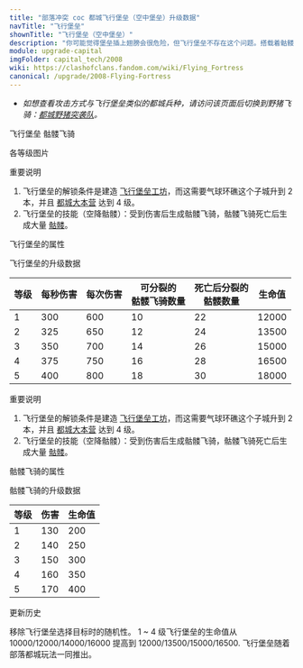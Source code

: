 ```yaml
---
title: "部落冲突 coc 都城飞行堡垒（空中堡垒）升级数据"
navTitle: "飞行堡垒"
shownTitle: "飞行堡垒（空中堡垒）"
description: "你可能觉得堡垒插上翅膀会很危险，但飞行堡垒不存在这个问题。搭载着骷髅飞骑的飞行堡垒能对敌方实施可怕的轰炸。"
module: upgrade-capital
imgFolder: capital_tech/2008
wiki: https://clashofclans.fandom.com/wiki/Flying_Fortress
canonical: /upgrade/2008-Flying-Fortress
---
```


- *如想查看攻击方式与飞行堡垒类似的都城兵种，请访问该页面后切换到野猪飞骑：[都城野猪突袭队](/upgrade/200b-Hog-Raiders)。*

<SwitchTabs contentClass="cp-unit-items" :stickyTabs="true" :pageTabs="true">
    <SwitchTab tabId="cp-unit-item-0" :activeTab="true">飞行堡垒</SwitchTab>
    <SwitchTab tabId="cp-unit-item-1">骷髅飞骑</SwitchTab>
</SwitchTabs>

<!-- ↓↓↓ 飞行堡垒 ↓↓↓ -->
<SwitchTabGroup id="cp-unit-item-0" class="cp-unit-items">
<UnitInfo :folder="$frontmatter.imgFolder" imgSrc="Flying_Fortress_info.png" imgAlt="飞行堡垒"
    description="你可能觉得堡垒插上翅膀会很危险，但飞行堡垒不存在这个问题。搭载着骷髅飞骑的飞行堡垒能对敌方实施可怕的轰炸。" />

<SmallTitle>各等级图片</SmallTitle>

<Panel>
    <UnitImgGroup :folder="$frontmatter.imgFolder">
        <UnitImg imgTitle="所有等级" imgSrc="Flying_Fortress1.png" />
    </UnitImgGroup>
</Panel>

<SmallTitle>重要说明</SmallTitle>

1. 飞行堡垒的解锁条件是建造 [飞行堡垒工坊](/upgrade/2348-Flying-Fortress-Yard)，而这需要气球环礁这个子城升到 2 本，并且 [都城大本营](/upgrade/2400-Capital-Hall) 达到 4 级。
2. 飞行堡垒的技能（空降骷髅）：受到伤害后生成骷髅飞骑，骷髅飞骑死亡后生成大量 [骷髅](/upgrade/20c1-Skeleton)。

<SmallTitle>飞行堡垒的属性</SmallTitle>

<UnitProperties>
    <UnitProperty pKey="部队类型" pValue="空中单位" />
    <UnitProperty pKey="攻击偏好" pValue="防御建筑 (偏好类型 1)" :isDefensePreferredTroop="true" />
    <UnitProperty pKey="伤害类型" pValue="单体伤害" />
    <UnitProperty pKey="攻击的目标" pValue="地面和空中目标" />
    <UnitProperty pKey="配兵人口" pValue="100" />
    <UnitProperty pKey="防守人口" pValue="100" />
    <UnitProperty pKey="移动速度" pValue="1.1 格/秒" />
    <UnitProperty pKey="攻击距离" pValue="4.5 格" />
</UnitProperties>

<SmallTitle>飞行堡垒的升级数据</SmallTitle>

<UnitTable>

| 等级 | 每秒伤害 | 每次伤害 |可分裂的<br>骷髅飞骑数量|死亡后分裂的<br>骷髅数量|  生命值 |
| ---- |  ----   |  ----   |         ----         |         ----          |   ---- |
|   1  |   300   |   600   |           10         |           22          |  12000 |
|   2  |   325   |   650   |           12         |           24          |  13500 |
|   3  |   350   |   700   |           14         |           26          |  15000 |
|   4  |   375   |   750   |           16         |           28          |  16500 |
|   5  |   400   |   800   |           18         |           30          |  18000 |
</UnitTable>
</SwitchTabGroup>

<!-- ↓↓↓ 骷髅飞骑 ↓↓↓ -->
<SwitchTabGroup id="cp-unit-item-1" class="cp-unit-items">
<UnitInfo :folder="$frontmatter.imgFolder" imgSrc="Skeleton_Glider_info.png" imgAlt="骷髅飞骑"
    description="骷髅兵身材矮小，很难越过城墙。好在骨头和滑翔翼足够轻巧，让它能轻松飞过去！" />

<Panel>
    <UnitImgGroup :folder="$frontmatter.imgFolder">
        <UnitImg imgTitle="所有等级" imgSrc="Skeleton_Glider1.png" />
    </UnitImgGroup>
</Panel>

<SmallTitle>重要说明</SmallTitle>

1. 飞行堡垒的解锁条件是建造 [飞行堡垒工坊](/upgrade/2348-Flying-Fortress-Yard)，而这需要气球环礁这个子城升到 2 本，并且 [都城大本营](/upgrade/2400-Capital-Hall) 达到 4 级。
2. 飞行堡垒的技能（空降骷髅）：受到伤害后生成骷髅飞骑，骷髅飞骑死亡后生成大量 [骷髅](/upgrade/20c1-Skeleton)。

<SmallTitle>骷髅飞骑的属性</SmallTitle>

<UnitProperties>
    <UnitProperty pKey="攻击偏好" pValue="防御建筑 (偏好类型 1)" :isDefensePreferredTroop="true" />
    <UnitProperty pKey="攻击方式" pValue="攻击一次后爆出骷髅" />
    <UnitProperty pKey="爆出的骷髅数量" pValue="3" />
    <UnitProperty pKey="伤害类型" pValue="单体伤害" />
    <UnitProperty pKey="攻击的目标" pValue="仅地面目标" />
    <UnitProperty pKey="防守人口" pValue="0" />
    <UnitProperty pKey="移动速度" pValue="2.3 格/秒" />
    <UnitProperty pKey="攻击距离" pValue="0 (建筑头顶)" />
</UnitProperties>

<SmallTitle>骷髅飞骑的升级数据</SmallTitle>

<UnitTable>

| 等级 |  伤害  |  生命值 |
| ---- |  ---  |  ----   |
|   1  |  130  |   200   |
|   2  |  140  |   250   |
|   3  |  150  |   300   |
|   4  |  160  |   350   |
|   5  |  170  |   400   |
</UnitTable>
</SwitchTabGroup>

<!-- ↓↓↓ 公共部分 ↓↓↓ -->
<SmallTitle>更新历史</SmallTitle>

<Timeline>
    <TimelineItem date="2023/06/12">
        <TimelineRow>移除飞行堡垒选择目标时的随机性。</TimelineRow>
    </TimelineItem>
    <TimelineItem date="2022/12/09">
        <TimelineRow>1 ~ 4 级飞行堡垒的生命值从 10000/12000/14000/16000 提高到 12000/13500/15000/16500.</TimelineRow>
    </TimelineItem>
    <TimelineItem date="2022/05/02">
        <TimelineRow>飞行堡垒随着部落都城玩法一同推出。</TimelineRow>
    </TimelineItem>
    <TimelineItem :historyBottom="true" />
</Timeline>